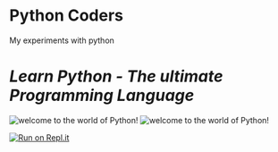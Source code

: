 # Python Coders
My experiments with python
# *Learn Python - The ultimate Programming Language*

![welcome to the world of Python!](https://www.freepngimg.com/thumb/python_logo/4-2-python-logo-picture.png) ![welcome to the world of Python!](https://freepngimg.com/thumb/python_logo/1-2-python-logo-png.png) 

[![Run on Repl.it](https://repl.it/badge/github/Python-Coder-Geeks/python-codes)](https://repl.it/github/Python-Coder-Geeks/python-codes)
